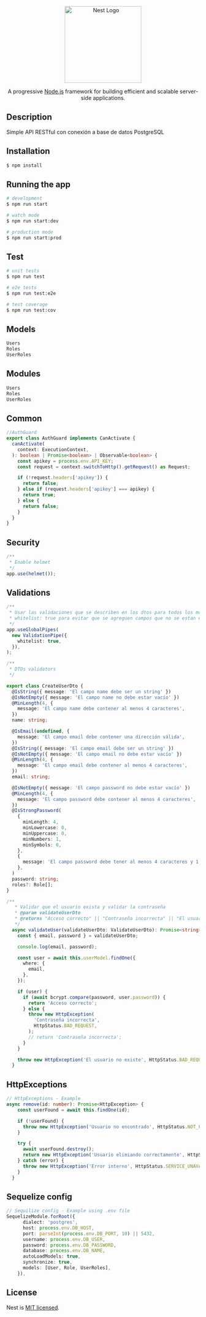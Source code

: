 <p align="center">
  <a href="http://nestjs.com/" target="blank"><img src="https://nestjs.com/img/logo-small.svg" width="200" alt="Nest Logo" /></a>
</p>

[circleci-image]: https://img.shields.io/circleci/build/github/nestjs/nest/master?token=abc123def456
[circleci-url]: https://circleci.com/gh/nestjs/nest

<p align="center">A progressive <a href="http://nodejs.org" target="_blank">Node.js</a> framework for building efficient and scalable server-side applications.</p>

## Description

Simple API RESTful con conexión a base de datos PostgreSQL

## Installation

```bash
$ npm install
```

## Running the app

```bash
# development
$ npm run start

# watch mode
$ npm run start:dev

# production mode
$ npm run start:prod
```

## Test

```bash
# unit tests
$ npm run test

# e2e tests
$ npm run test:e2e

# test coverage
$ npm run test:cov
```

## Models

```bash
Users
Roles
UserRoles
```

## Modules

```bash
Users
Roles
UserRoles
```

## Common

```typescript
//AuthGuard
export class AuthGuard implements CanActivate {
  canActivate(
    context: ExecutionContext,
  ): boolean | Promise<boolean> | Observable<boolean> {
    const apikey = process.env.API_KEY;
    const request = context.switchToHttp().getRequest() as Request;

    if (!request.headers['apikey']) {
      return false;
    } else if (request.headers['apikey'] === apikey) {
      return true;
    } else {
      return false;
    }
  }
}
```

## Security

```typescript
/**
 * Enable helmet
 */
app.use(helmet());
```

## Validations

```typescript
/**
 * Usar las validaciones que se describen en los dtos para todos los modulos del proyecto
 * whitelist: true para evitar que se agreguen campos que no se estan esperando
 */
app.useGlobalPipes(
  new ValidationPipe({
    whitelist: true,
  }),
);

/**
 * DTOs validators
 */

export class CreateUserDto {
  @IsString({ message: 'El campo name debe ser un string' })
  @IsNotEmpty({ message: 'El campo name no debe estar vacío' })
  @MinLength(4, {
    message: 'El campo name debe contener al menos 4 caracteres',
  })
  name: string;

  @IsEmail(undefined, {
    message: 'El campo email debe contener una dirección válida',
  })
  @IsString({ message: 'El campo email debe ser un string' })
  @IsNotEmpty({ message: 'El campo email no debe estar vacío' })
  @MinLength(4, {
    message: 'El campo email debe contener al menos 4 caracteres',
  })
  email: string;

  @IsNotEmpty({ message: 'El campo password no debe estar vacío' })
  @MinLength(4, {
    message: 'El campo password debe contener al menos 4 caracteres',
  })
  @IsStrongPassword(
    {
      minLength: 4,
      minLowercase: 0,
      minUppercase: 0,
      minNumbers: 1,
      minSymbols: 0,
    },
    {
      message: 'El campo password debe tener al menos 4 caracteres y 1 número',
    },
  )
  password: string;
  roles?: Role[];
}

/**
   * Validar que el usuario exista y validar la contraseña
   * @param validateUserDto
   * @returns "Acceso correcto" || "Contraseña incorrecta" || "El usuario no existe"
   */
  async validateUser(validateUserDto: ValidateUserDto): Promise<string> {
    const { email, password } = validateUserDto;

    console.log(email, password);

    const user = await this.userModel.findOne({
      where: {
        email,
      },
    });

    if (user) {
      if (await bcrypt.compare(password, user.password)) {
        return 'Acceso correcto';
      } else {
        throw new HttpException(
          'Contraseña incorrecta',
          HttpStatus.BAD_REQUEST,
        );
        // return 'Contraseña incorrecta';
      }
    }

    throw new HttpException('El usuario no existe', HttpStatus.BAD_REQUEST);
  }
```

## HttpExceptions

```typescript
// HttpExceptions - Example
async remove(id: number): Promise<HttpException> {
    const userFound = await this.findOne(id);

    if (!userFound) {
      throw new HttpException('Usuario no encontrado', HttpStatus.NOT_FOUND);
    }

    try {
      await userFound.destroy();
      return new HttpException('Usuario elimiando correctamente', HttpStatus.OK);
    } catch (error) {
      throw new HttpException('Error interno', HttpStatus.SERVICE_UNAVAILABLE);
    }
  }
```

## Sequelize config

```typescript
// Sequilize config - Example using .env file
SequelizeModule.forRoot({
      dialect: 'postgres',
      host: process.env.DB_HOST,
      port: parseInt(process.env.DB_PORT, 10) || 5432,
      username: process.env.DB_USER,
      password: process.env.DB_PASSWORD,
      database: process.env.DB_NAME,
      autoLoadModels: true,
      synchronize: true,
      models: [User, Role, UserRoles],
    }),
```

## License

Nest is [MIT licensed](LICENSE).
